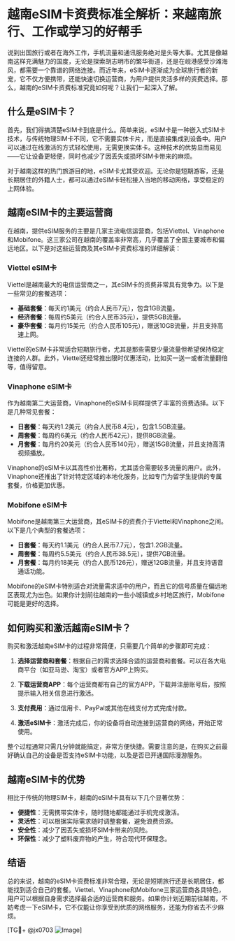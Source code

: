 # 越南eSIM卡资费标准全解析：来越南旅行、工作或学习的好帮手

说到出国旅行或者在海外工作，手机流量和通讯服务绝对是头等大事。尤其是像越南这样充满魅力的国度，无论是探索胡志明市的繁华街道，还是在岘港感受沙滩海风，都需要一个靠谱的网络连接。而近年来，eSIM卡逐渐成为全球旅行者的新宠，它不仅方便携带，还能快速切换运营商，为用户提供灵活多样的资费选择。那么，越南的eSIM卡资费标准究竟如何呢？让我们一起深入了解。

## 什么是eSIM卡？

首先，我们得搞清楚eSIM卡到底是什么。简单来说，eSIM卡是一种嵌入式SIM卡技术，与传统物理SIM卡不同，它不需要实体卡片，而是直接集成到设备中。用户可以通过在线激活的方式轻松使用，无需更换实体卡。这种技术的优势显而易见——它让设备更轻便，同时也减少了因丢失或损坏SIM卡带来的麻烦。

对于越南这样的热门旅游目的地，eSIM卡尤其受欢迎。无论你是短期游客，还是长期居住的外籍人士，都可以通过eSIM卡轻松接入当地的移动网络，享受稳定的上网体验。

## 越南eSIM卡的主要运营商

在越南，提供eSIM服务的主要是几家主流电信运营商，包括Viettel、Vinaphone和Mobifone。这三家公司在越南的覆盖率非常高，几乎覆盖了全国主要城市和偏远地区。以下是对这些运营商及其eSIM卡资费标准的详细解读：

### Viettel eSIM卡

Viettel是越南最大的电信运营商之一，其eSIM卡的资费非常具有竞争力。以下是一些常见的套餐选项：

- **基础套餐**：每天约1美元（约合人民币7元），包含1GB流量。
- **经济套餐**：每周约5美元（约合人民币35元），提供5GB流量。
- **豪华套餐**：每月约15美元（约合人民币105元），赠送10GB流量，并且支持高速上网。

Viettel的eSIM卡非常适合短期旅行者，尤其是那些需要少量流量但希望保持稳定连接的人群。此外，Viettel还经常推出限时优惠活动，比如买一送一或者流量翻倍等，值得留意。

### Vinaphone eSIM卡

作为越南第二大运营商，Vinaphone的eSIM卡同样提供了丰富的资费选择。以下是几种常见套餐：

- **日套餐**：每天约1.2美元（约合人民币8.4元），包含1.5GB流量。
- **周套餐**：每周约6美元（约合人民币42元），提供8GB流量。
- **月套餐**：每月约20美元（约合人民币140元），赠送15GB流量，并且支持高清视频播放。

Vinaphone的eSIM卡以其高性价比著称，尤其适合需要较多流量的用户。此外，Vinaphone还推出了针对特定区域的本地化服务，比如专门为留学生提供的专属套餐，价格更加优惠。

### Mobifone eSIM卡

Mobifone是越南第三大运营商，其eSIM卡的资费介于Viettel和Vinaphone之间。以下是几个典型的套餐选项：

- **日套餐**：每天约1.1美元（约合人民币7.7元），包含1.2GB流量。
- **周套餐**：每周约5.5美元（约合人民币38.5元），提供7GB流量。
- **月套餐**：每月约18美元（约合人民币126元），赠送12GB流量，并且支持语音通话功能。

Mobifone的eSIM卡特别适合对流量需求适中的用户，而且它的信号质量在偏远地区表现尤为出色。如果你计划前往越南的一些小城镇或乡村地区旅行，Mobifone可能是更好的选择。

## 如何购买和激活越南eSIM卡？

购买和激活越南eSIM卡的过程非常简便，只需要几个简单的步骤即可完成：

1. **选择运营商和套餐**：根据自己的需求选择合适的运营商和套餐。可以在各大电商平台（如亚马逊、淘宝）或者官方APP上购买。

2. **下载运营商APP**：每个运营商都有自己的官方APP，下载并注册账号后，按照提示输入相关信息进行激活。

3. **支付费用**：通过信用卡、PayPal或其他在线支付方式完成付款。

4. **激活eSIM卡**：激活完成后，你的设备将自动连接到运营商的网络，开始正常使用。

整个过程通常只需几分钟就能搞定，非常方便快捷。需要注意的是，在购买之前最好确认自己的设备是否支持eSIM卡功能，以及是否已开通国际漫游服务。

## 越南eSIM卡的优势

相比于传统的物理SIM卡，越南的eSIM卡具有以下几个显著优势：

- **便捷性**：无需携带实体卡，随时随地都能通过手机完成激活。
- **灵活性**：可以根据实际需求随时调整套餐，避免浪费资源。
- **安全性**：减少了因丢失或损坏SIM卡带来的风险。
- **环保性**：减少了塑料废弃物的产生，符合现代环保理念。

## 结语

总的来说，越南的eSIM卡资费标准非常合理，无论是短期旅行还是长期居住，都能找到适合自己的套餐。Viettel、Vinaphone和Mobifone三家运营商各具特色，用户可以根据自身需求选择最合适的运营商和服务。如果你计划近期前往越南，不妨考虑一下eSIM卡，它不仅能让你享受到优质的网络服务，还能为你省去不少麻烦。

[TG💪+ @jx0703 ![Image](https://github.com/user-attachments/assets/dbca1d08-cadb-493c-b0ec-ad6f7a83f270)]